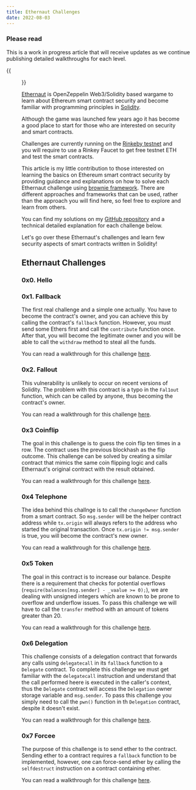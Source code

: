 ```yaml
---
title: Ethernaut Challenges
date: 2022-08-03
---
```

### Please read
 This is a work in progress article that will receive updates as we continue publishing detailed walkthroughs for each level.

{{<figure src="../images/ethernaut.png">}}

[Ethernaut](https://ethernaut.openzeppelin.com/) is OpenZeppelin Web3/Solidity based wargame to learn about Ethereum smart contract security and become familiar with programming principles in [Solidity](https://docs.soliditylang.org/en/v0.8.15/).

Although the game was launched few years ago it has become a good place to start for those who are interested on security and smart contracts.

Challenges are currently running on the [Rinkeby testnet](https://www.alchemy.com/overviews/rinkeby-testnet) and you will require to use a Rinkey Faucet to get free testnet ETH and test the smart contracts.

This article is my little contribution to those interested on learning the basics on Ethereum smart contract security by providing  guidance and explanations on how to solve each Ethernaut challenge using [brownie framework](https://github.com/eth-brownie/brownie). There are different approaches and frameworks that can be used, rather than the approach you will find here, so feel free to explore and learn from others.

You can find my solutions on my [GitHub repository](https://github.com/0xroot-bf/ethernaut) and a technical detailed explanation for each challenge below.

Let's go over these Ethernaut's challenges and learn few security aspects of smart contracts written in Solidity!

## Ethernaut Challenges

### 0x0. Hello

### 0x1. Fallback
The first real challenge and a simple one actually. You have to become the contract's owner, and you can achieve this by calling the contract's `fallback` function. However, you must send some Ethers first and call the `contribute` function once. After that, you will become the legitimate owner and you will be able to call the `withdraw` method to steal all the funds.

You can read a walkthrough for this challenge [here](../ethernaut-1-fallback).

### 0x2. Fallout
This vulnerability is unlikely to occur on recent versions of Solidity. The problem with this contract is a typo in the `Fal1out` function, which can be called by anyone, thus becoming the contract's owner.

You can read a walkthrough for this challenge [here](../ethernaut-2-fallout).

### 0x3 Coinflip
The goal in this challenge is to guess the coin flip ten times in a row. The contract uses the previous blockhash as the flip outcome. This challenge can be solved by creating a similar contract that mimics the same coin flipping logic and calls Ethernaut's original contract with the result obtained.

You can read a walkthrough for this challenge [here](../ethernaut-3-coinflip).

### 0x4 Telephone
The idea behind this challnge is to call the `changeOwner` function from a smart contract. So `msg.sender` will be the helper contract address while `tx.origin` will always refers to the address who started the original transaction. Once `tx.origin != msg.sender` is true, you will become the contract's new owner.

You can read a walkthrough for this challenge [here](../ethernaut-4-telephone).

### 0x5 Token
The goal in this contract is to increase our balance. Despite there is a requirement that checks for potential overflows (`require(balances[msg.sender] - _vaalue >= 0);`), we are dealing with unsigned integers which are known to be prone to overflow and underflow issues. To pass this challenge we will have to call the `transfer` method with an amount of tokens greater than 20.

You can read a walkthrough for this challenge [here](../ethernaut-5-token).

### 0x6 Delegation
This challenge consists of a delegation contract that forwards any calls using `delegatecall` in its `fallback` function to a `Delegate` contract. To complete this challenge we must get familiar with the `delegatecall` instruction and understand that the call performed heere is executed in the caller's context, thus the `Delegate` contract will access the `Delegation` owner storage variable and `msg.sender`. To pass this challenge you simply need to call the `pwn()` function in th `Delegation` contract, despite it doesn't exist.

You can read a walkthrough for this challenge [here](../ethernaut-6-delegation).

### 0x7 Forcee
The purpose of this challenge is to send ether to the contract. Sending ether to a contract requires a `fallback` function to be implemented, however, one can force-send ether by calling the `selfdestruct` instruction on a contract containing ether.

You can read a walkthrough for this challenge [here](../ethernaut-7-force).